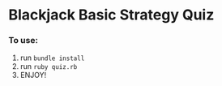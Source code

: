 # Blackjack Basic Strategy Quiz

### To use:
1. run `bundle install`
1. run `ruby quiz.rb`
1. ENJOY!
